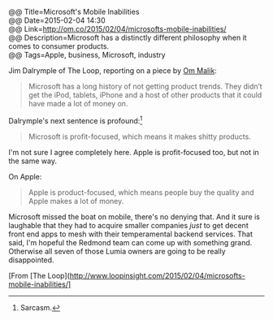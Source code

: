 @@ Title=Microsoft's Mobile Inabilities  
@@ Date=2015-02-04 14:30  
@@ Link=http://om.co/2015/02/04/microsofts-mobile-inabilities/  
@@ Description=Microsoft has a distinctly different philosophy when it comes to consumer products.  
@@ Tags=Apple, business, Microsoft, industry  

Jim Dalrymple of The Loop, reporting on a piece by [Om Malik](http://om.co/2015/02/04/microsofts-mobile-inabilities/):
>Microsoft has a long history of not getting product trends. They didn’t get the iPod, tablets, iPhone and a host of other products that it could have made a lot of money on.

Dalrymple's next sentence is profound:[^sar]
>Microsoft is profit-focused, which means it makes shitty products. 

I'm not sure I agree completely here. Apple is profit-focused too, but not in the same way.

On Apple:
>Apple is product-focused, which means people buy the quality and Apple makes a lot of money.

Microsoft missed the boat on mobile, there's no denying that. And it sure is laughable that they had to acquire smaller companies *just* to get decent front end apps to mesh with their temperamental backend services. That said, I'm hopeful the Redmond team can come up with something grand. Otherwise all seven of those Lumia owners are going to be really disappointed.

[From [The Loop](http://www.loopinsight.com/2015/02/04/microsofts-mobile-inabilities/]

[^sar]: Sarcasm.